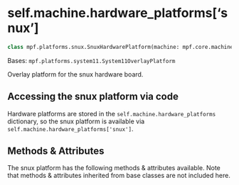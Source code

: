 
# self.machine.hardware_platforms[‘snux’]

``` python
class mpf.platforms.snux.SnuxHardwarePlatform(machine: mpf.core.machine.MachineController)
```

Bases: `mpf.platforms.system11.System11OverlayPlatform`

Overlay platform for the snux hardware board.

## Accessing the snux platform via code

Hardware platforms are stored in the `self.machine.hardware_platforms` dictionary, so the snux platform is available via `self.machine.hardware_platforms['snux']`.

## Methods & Attributes

The snux platform has the following methods & attributes available. Note that methods & attributes inherited from base classes are not included here.
